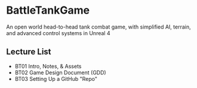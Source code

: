 # BattleTankGame
An open world head-to-head tank combat game, with simplified AI, terrain, and advanced control systems in Unreal 4

## Lecture List
* BT01 Intro, Notes, & Assets
* BT02 Game Design Document (GDD)
* BT03 Setting Up a GitHub "Repo"

